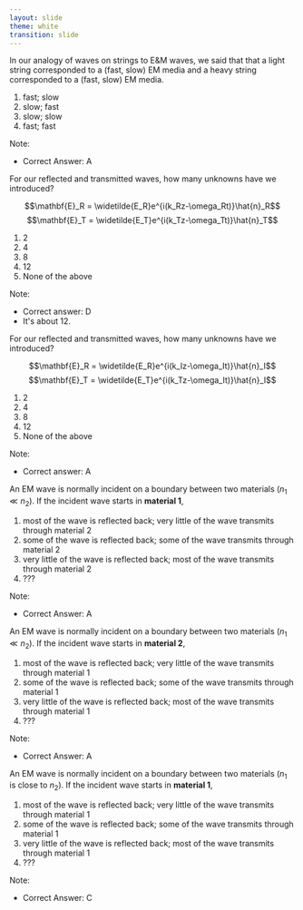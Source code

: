 ```yaml
---
layout: slide
theme: white
transition: slide
---
```


<section data-markdown>

In our analogy of waves on strings to E&M waves, we said that that a light string corresponded to a (fast, slow) EM media and a heavy string corresponded to a (fast, slow) EM media.

1. fast; slow
2. slow; fast
3. slow; slow
4. fast; fast

Note:
* Correct Answer: A

</section>

<section data-markdown>
For our reflected and transmitted waves, how many unknowns have we introduced?

$$\mathbf{E}_R = \widetilde{E_R}e^{i(k_Rz-\omega_Rt)}\hat{n}_R$$
$$\mathbf{E}_T = \widetilde{E_T}e^{i(k_Tz-\omega_Tt)}\hat{n}_T$$

1. 2
2. 4
3. 8
4. 12
5. None of the above

Note:
* Correct answer: D
* It's about 12.

</section>

<section data-markdown>
For our reflected and transmitted waves, how many unknowns have we introduced?

$$\mathbf{E}_R = \widetilde{E_R}e^{i(k_Iz-\omega_It)}\hat{n}_I$$
$$\mathbf{E}_T = \widetilde{E_T}e^{i(k_Tz-\omega_It)}\hat{n}_I$$

1. 2
2. 4
3. 8
4. 12
5. None of the above

Note:
* Correct answer: A

</section>

<section data-markdown>

An EM wave is normally incident on a boundary between two materials ($n_1 \ll n_2$). If the incident wave starts in **material 1**,

1. most of the wave is reflected back; very little of the wave transmits through material 2
2. some of the wave is reflected back; some of the wave transmits through material 2
3. very little of the wave is reflected back; most of the wave transmits through material 2
4. ???

Note:
* Correct Answer: A

</section>

<section data-markdown>

An EM wave is normally incident on a boundary between two materials ($n_1 \ll n_2$). If the incident wave starts in **material 2**,

1. most of the wave is reflected back; very little of the wave transmits through material 1
2. some of the wave is reflected back; some of the wave transmits through material 1
3. very little of the wave is reflected back; most of the wave transmits through material 1
4. ???

Note:
* Correct Answer: A

</section>

<section data-markdown>

An EM wave is normally incident on a boundary between two materials ($n_1$ is close to $n_2$). If the incident wave starts in **material 1**,

1. most of the wave is reflected back; very little of the wave transmits through material 1
2. some of the wave is reflected back; some of the wave transmits through material 1
3. very little of the wave is reflected back; most of the wave transmits through material 1
4. ???

Note:
* Correct Answer: C

</section>
